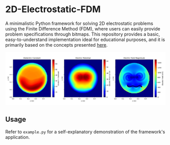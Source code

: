 # 2D-Electrostatic-FDM
A minimalistic Python framework for solving 2D electrostatic problems using the Finite Difference Method (FDM), where users can easily provide problem specifications through bitmaps. This repository provides a basic, easy-to-understand implementation ideal for educational purposes, and it is primarily based on the concepts presented [here](https://ieeexplore.ieee.org/document/6931698).

![Screenshot of the example](./example.png)

## Usage
Refer to `example.py` for a self-explanatory demonstration of the framework's application.
